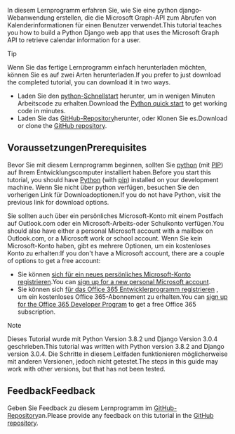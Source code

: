 <!-- markdownlint-disable MD002 MD041 -->

<span data-ttu-id="cb90a-101">In diesem Lernprogramm erfahren Sie, wie Sie eine python django-Webanwendung erstellen, die die Microsoft Graph-API zum Abrufen von Kalenderinformationen für einen Benutzer verwendet.</span><span class="sxs-lookup"><span data-stu-id="cb90a-101">This tutorial teaches you how to build a Python Django web app that uses the Microsoft Graph API to retrieve calendar information for a user.</span></span>

> [!TIP]
> <span data-ttu-id="cb90a-102">Wenn Sie das fertige Lernprogramm einfach herunterladen möchten, können Sie es auf zwei Arten herunterladen.</span><span class="sxs-lookup"><span data-stu-id="cb90a-102">If you prefer to just download the completed tutorial, you can download it in two ways.</span></span>
>
> - <span data-ttu-id="cb90a-103">Laden Sie den [python-Schnellstart](https://developer.microsoft.com/graph/quick-start?platform=option-Python) herunter, um in wenigen Minuten Arbeitscode zu erhalten.</span><span class="sxs-lookup"><span data-stu-id="cb90a-103">Download the [Python quick start](https://developer.microsoft.com/graph/quick-start?platform=option-Python) to get working code in minutes.</span></span>
> - <span data-ttu-id="cb90a-104">Laden Sie das [GitHub-Repository](https://github.com/microsoftgraph/msgraph-training-pythondjangoapp)herunter, oder Klonen Sie es.</span><span class="sxs-lookup"><span data-stu-id="cb90a-104">Download or clone the [GitHub repository](https://github.com/microsoftgraph/msgraph-training-pythondjangoapp).</span></span>

## <a name="prerequisites"></a><span data-ttu-id="cb90a-105">Voraussetzungen</span><span class="sxs-lookup"><span data-stu-id="cb90a-105">Prerequisites</span></span>

<span data-ttu-id="cb90a-106">Bevor Sie mit diesem Lernprogramm beginnen, sollten Sie [python](https://www.python.org/) (mit [PIP](https://pypi.org/project/pip/)) auf Ihrem Entwicklungscomputer installiert haben.</span><span class="sxs-lookup"><span data-stu-id="cb90a-106">Before you start this tutorial, you should have [Python](https://www.python.org/) (with [pip](https://pypi.org/project/pip/)) installed on your development machine.</span></span> <span data-ttu-id="cb90a-107">Wenn Sie nicht über python verfügen, besuchen Sie den vorherigen Link für Downloadoptionen.</span><span class="sxs-lookup"><span data-stu-id="cb90a-107">If you do not have Python, visit the previous link for download options.</span></span>

<span data-ttu-id="cb90a-108">Sie sollten auch über ein persönliches Microsoft-Konto mit einem Postfach auf Outlook.com oder ein Microsoft-Arbeits-oder Schulkonto verfügen.</span><span class="sxs-lookup"><span data-stu-id="cb90a-108">You should also have either a personal Microsoft account with a mailbox on Outlook.com, or a Microsoft work or school account.</span></span> <span data-ttu-id="cb90a-109">Wenn Sie kein Microsoft-Konto haben, gibt es mehrere Optionen, um ein kostenloses Konto zu erhalten:</span><span class="sxs-lookup"><span data-stu-id="cb90a-109">If you don't have a Microsoft account, there are a couple of options to get a free account:</span></span>

- <span data-ttu-id="cb90a-110">Sie können [sich für ein neues persönliches Microsoft-Konto registrieren](https://signup.live.com/signup?wa=wsignin1.0&rpsnv=12&ct=1454618383&rver=6.4.6456.0&wp=MBI_SSL_SHARED&wreply=https://mail.live.com/default.aspx&id=64855&cbcxt=mai&bk=1454618383&uiflavor=web&uaid=b213a65b4fdc484382b6622b3ecaa547&mkt=E-US&lc=1033&lic=1).</span><span class="sxs-lookup"><span data-stu-id="cb90a-110">You can [sign up for a new personal Microsoft account](https://signup.live.com/signup?wa=wsignin1.0&rpsnv=12&ct=1454618383&rver=6.4.6456.0&wp=MBI_SSL_SHARED&wreply=https://mail.live.com/default.aspx&id=64855&cbcxt=mai&bk=1454618383&uiflavor=web&uaid=b213a65b4fdc484382b6622b3ecaa547&mkt=E-US&lc=1033&lic=1).</span></span>
- <span data-ttu-id="cb90a-111">Sie können sich [für das Office 365 Entwicklerprogramm registrieren](https://developer.microsoft.com/office/dev-program) , um ein kostenloses Office 365-Abonnement zu erhalten.</span><span class="sxs-lookup"><span data-stu-id="cb90a-111">You can [sign up for the Office 365 Developer Program](https://developer.microsoft.com/office/dev-program) to get a free Office 365 subscription.</span></span>

> [!NOTE]
> <span data-ttu-id="cb90a-112">Dieses Tutorial wurde mit Python Version 3.8.2 und Django Version 3.0.4 geschrieben.</span><span class="sxs-lookup"><span data-stu-id="cb90a-112">This tutorial was written with Python version 3.8.2 and Django version 3.0.4.</span></span> <span data-ttu-id="cb90a-113">Die Schritte in diesem Leitfaden funktionieren möglicherweise mit anderen Versionen, jedoch nicht getestet.</span><span class="sxs-lookup"><span data-stu-id="cb90a-113">The steps in this guide may work with other versions, but that has not been tested.</span></span>

## <a name="feedback"></a><span data-ttu-id="cb90a-114">Feedback</span><span class="sxs-lookup"><span data-stu-id="cb90a-114">Feedback</span></span>

<span data-ttu-id="cb90a-115">Geben Sie Feedback zu diesem Lernprogramm im [GitHub-Repository](https://github.com/microsoftgraph/msgraph-training-pythondjangoapp)an.</span><span class="sxs-lookup"><span data-stu-id="cb90a-115">Please provide any feedback on this tutorial in the [GitHub repository](https://github.com/microsoftgraph/msgraph-training-pythondjangoapp).</span></span>
